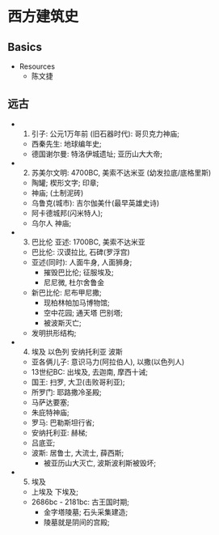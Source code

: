 # 西方建筑史

## Basics
- Resources
	- 陈文捷

## 远古
- 1. 引子: 公元1万年前 (旧石器时代): 哥贝克力神庙;
	- 西秦先生: 地球编年史;
	- 德国谢尔曼: 特洛伊城遗址; 亚历山大大帝;
- 2. 苏美尔文明: 4700BC, 美索不达米亚 (幼发拉底/底格里斯)
	- 陶罐; 楔形文字; 印章;
	- 神庙; (土制泥砖)
	- 乌鲁克(城市): 吉尔伽美什(最早英雄史诗)
	- 阿卡德城邦(闪米特人);
	- 乌尔人 神庙;
- 3. 巴比伦 亚述: 1700BC, 美索不达米亚
	- 巴比伦: 汉谟拉比, 石碑(罗浮宫)
	- 亚述(同时): 人面牛身, 人面狮身;
		- 摧毁巴比伦; 征服埃及;
		- 尼尼微, 杜尔舍鲁金
	- 新巴比伦: 尼布甲尼撒;
		- 现柏林帕加马博物馆;
		- 空中花园; 通天塔 巴别塔;
		- 被波斯灭亡;
	- 发明拱形结构;
- 4. 埃及 以色列 安纳托利亚 波斯
	- 亚各俩儿子: 意识马力(阿拉伯人), 以撒(以色列人)
	- 13世纪BC: 出埃及, 去迦南, 摩西十诫;
	- 国王: 扫罗, 大卫(击败哥利亚);
	- 所罗门: 耶路撒冷圣殿;
	- 马萨达要塞;
	- 朱庇特神庙;
	- 罗马: 巴勒斯坦行省;
	- 安纳托利亚: 赫梯;
	- 吕底亚;
	- 波斯: 居鲁士, 大流士, 薛西斯;
		- 被亚历山大灭亡, 波斯波利斯被毁坏;
- 5. 埃及
	- 上埃及 下埃及;
	- 2686bc - 2181bc: 古王国时期;
		- 金字塔陵墓; 石头采集建造;
		- 陵墓就是阴间的宫殿;

